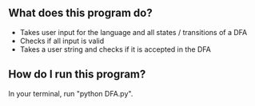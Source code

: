 ## What does this program do?
- Takes user input for the language and all states / transitions of a DFA
- Checks if all input is valid
- Takes a user string and checks if it is accepted in the DFA

## How do I run this program?
In your terminal, run "python DFA.py".